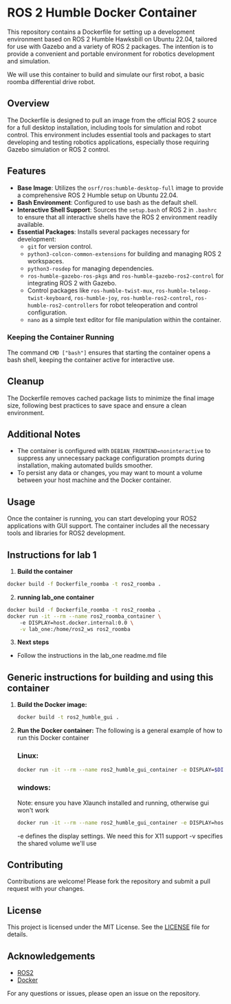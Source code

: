 # ROS 2 Humble Docker Container

This repository contains a Dockerfile for setting up a development environment based on ROS 2 Humble Hawksbill on Ubuntu 22.04, tailored for use with Gazebo and a variety of ROS 2 packages. The intention is to provide a convenient and portable environment for robotics development and simulation.

We will use this container to build and simulate our first robot, a basic roomba differential drive robot.

## Overview

The Dockerfile is designed to pull an image from the official ROS 2 source for a full desktop installation, including tools for simulation and robot control. This environment includes essential tools and packages to start developing and testing robotics applications, especially those requiring Gazebo simulation or ROS 2 control.

## Features

- **Base Image**: Utilizes the `osrf/ros:humble-desktop-full` image to provide a comprehensive ROS 2 Humble setup on Ubuntu 22.04.
- **Bash Environment**: Configured to use bash as the default shell.
- **Interactive Shell Support**: Sources the `setup.bash` of ROS 2 in `.bashrc` to ensure that all interactive shells have the ROS 2 environment readily available.
- **Essential Packages**: Installs several packages necessary for development:
  - `git` for version control.
  - `python3-colcon-common-extensions` for building and managing ROS 2 workspaces.
  - `python3-rosdep` for managing dependencies.
  - `ros-humble-gazebo-ros-pkgs` and `ros-humble-gazebo-ros2-control` for integrating ROS 2 with Gazebo.
  - Control packages like `ros-humble-twist-mux`, `ros-humble-teleop-twist-keyboard`, `ros-humble-joy`, `ros-humble-ros2-control`, `ros-humble-ros2-controllers` for robot teleoperation and control configuration.
  - `nano` as a simple text editor for file manipulation within the container.


### Keeping the Container Running

The command `CMD ["bash"]` ensures that starting the container opens a bash shell, keeping the container active for interactive use.

## Cleanup

The Dockerfile removes cached package lists to minimize the final image size, following best practices to save space and ensure a clean environment.

## Additional Notes

- The container is configured with `DEBIAN_FRONTEND=noninteractive` to suppress any unnecessary package configuration prompts during installation, making automated builds smoother.
- To persist any data or changes, you may want to mount a volume between your host machine and the Docker container.




## Usage

Once the container is running, you can start developing your ROS2 applications with GUI support. The container includes all the necessary tools and libraries for ROS2 development.

## Instructions for lab 1
1. **Build the container**
```bash
docker build -f Dockerfile_roomba -t ros2_roomba .
```

2. **running lab_one container**
```bash
docker build -f Dockerfile_roomba -t ros2_roomba .
docker run -it --rm --name ros2_roomba_container \ 
    -e DISPLAY=host.docker.internal:0.0 \
    -v lab_one:/home/ros2_ws ros2_roomba
```

3. **Next steps**
- Follow the instructions in the lab_one readme.md file

## Generic instructions for building and using this container

1. **Build the Docker image:**
    ```bash
    docker build -t ros2_humble_gui .
    ```

2. **Run the Docker container:**
    The following is a general example of how to run this Docker container
    ### Linux:
    ```bash
    docker run -it --rm --name ros2_humble_gui_container -e DISPLAY=$DISPLAY -v /tmp/.X11-unix:/tmp/.X11-unix ros2_humble_gui
    ```
    ### windows:
    Note: ensure you have Xlaunch installed and running, otherwise gui won't work
    ```bash
    docker run -it --rm --name ros2_humble_gui_container -e DISPLAY=host.docker.internal:0.0 ros2_humble_gui -v my_volume:/path/in/container my_image:latest
    ```
    -e defines the display settings. We need this for X11 support
    -v specifies the shared volume we'll use

## Contributing

Contributions are welcome! Please fork the repository and submit a pull request with your changes.

## License

This project is licensed under the MIT License. See the [LICENSE](LICENSE) file for details.

## Acknowledgements

- [ROS2](https://index.ros.org/doc/ros2/)
- [Docker](https://www.docker.com/)

For any questions or issues, please open an issue on the repository.
